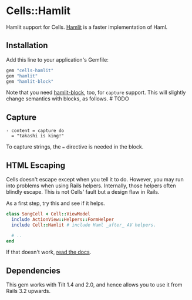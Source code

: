 # Cells::Hamlit

Hamlit support for Cells. [Hamlit](https://github.com/k0kubun/hamlit) is a faster implementation of Haml.


## Installation

Add this line to your application's Gemfile:

```ruby
gem "cells-hamlit"
gem "hamlit"
gem "hamlit-block"
```

Note that you need [hamlit-block](https://github.com/hamlit/hamlit-block), too, for `capture` support. This will slightly change semantics with blocks, as follows. # TODO

## Capture

```haml
- content = capture do
  = "takashi is king!"
```

To capture strings, the `=` directive is needed in the block.

## HTML Escaping

Cells doesn't escape except when you tell it to do. However, you may run into problems when using Rails helpers. Internally, those helpers often blindly escape. This is not Cells' fault but a design flaw in Rails.

As a first step, try this and see if it helps.

```ruby
class SongCell < Cell::ViewModel
  include ActionView::Helpers::FormHelper
  include Cell::Hamlit # include Haml _after_ AV helpers.

  # ..
end
```

If that doesn't work, [read the docs](http://trailblazerb.org/gems/cells/cells4.html#html-escaping).

## Dependencies

This gem works with Tilt 1.4 and 2.0, and hence allows you to use it from Rails 3.2 upwards.
